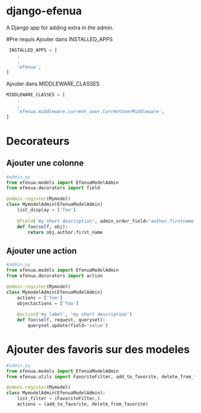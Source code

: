 # django-efenua
A Django app for adding extra in the admin.

#Pre requis
Ajouter dans INSTALLED_APPS
```python
 INSTALLED_APPS = [
    .
    .
    'efenua',
]
```

Ajouter dans MIDDLEWARE_CLASSES
```python
MIDDLEWARE_CLASSES = [
    .
    .
    'efenua.middleware.current_user.CurrentUserMiddleware',
]
```

# Decorateurs

## Ajouter une colonne
```python
#admin.py
from efenua.models import EfenuaModelAdmin
from efenua.decorators import field

@admin.register(Mymodel)
class MymodelAdmin(EfenuaModelAdmin)
    list_display = ['foo']
    
    @field('my short description', admin_order_field='author.firstname', allow_tags=True)
    def foo(self, obj):
        return obj.author.first_name
```

## Ajouter une action
```python
#admin.py
from efenua.models import EfenuaModelAdmin
from efenua.decorators import action

@admin.register(Mymodel)
class MymodelAdmin(EfenuaModelAdmin)
    actions = ['foo']
    objectactions = ['foo']
    
    @action('my label', 'my short description')
    def foo(self, request, queryset):
        queryset.update(field='value')
```

# Ajouter des favoris sur des modeles
```python
#admin.py
from efenua.models import EfenuaModelAdmin
from efenua.utils import FavoriteFilter, add_to_favorite, delete_from_favorite

@admin.register(Mymodel)
class MymodelAdmin(EfenuaModelAdmin):
    list_filter = (FavoriteFilter,)
    actions = (add_to_favorite, delete_from_favorite)
```
